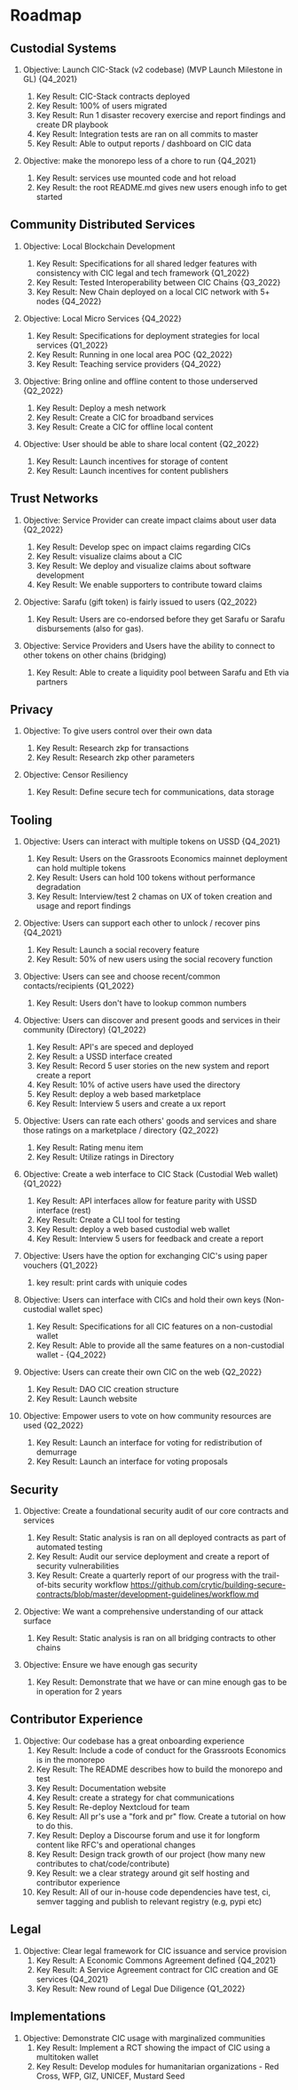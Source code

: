 # Roadmap

## Custodial Systems

1. Objective: Launch CIC-Stack (v2 codebase) (MVP Launch Milestone in GL) {Q4_2021}

    1. Key Result: CIC-Stack contracts deployed 
    1. Key Result: 100% of users migrated 
    1. Key Result: Run 1 disaster recovery exercise and report findings and create DR playbook
    1. Key Result: Integration tests are ran on all commits to master
    1. Key Result: Able to output reports / dashboard on CIC data

1. Objective: make the monorepo less of a chore to run {Q4_2021}
    1.  Key Result: services use mounted code and hot reload
    1.  Key Result: the root README.md gives new users enough info to get started

## Community Distributed Services

1. Objective: Local Blockchain Development
    1. Key Result: Specifications for all shared ledger features with consistency with CIC legal and tech framework {Q1_2022}
    1. Key Result: Tested Interoperability between CIC Chains {Q3_2022}
    1. Key Result: New Chain deployed on a local CIC network with 5+ nodes {Q4_2022}

1. Objective: Local Micro Services {Q4_2022}
    1. Key Result: Specifications for deployment strategies for local services {Q1_2022}
    1. Key Result: Running in one local area POC {Q2_2022}
    1. Key Result: Teaching service providers {Q4_2022}

1. Objective: Bring online and offline content to those underserved {Q2_2022}
    1. Key Result: Deploy a mesh network
    1. Key Result: Create a CIC for broadband services
    1. Key Result: Create a CIC for offline local content

1. Objective: User should be able to share local content {Q2_2022}
    1. Key Result: Launch incentives for storage of content
    1. Key Result: Launch incentives for content publishers

## Trust Networks

1. Objective: Service Provider can create impact claims about user data {Q2_2022}
    1. Key Result: Develop spec on impact claims regarding CICs
    1. Key Result: visualize claims about a CIC
    1. Key Result: We deploy and visualize claims about software development
    1. Key Result: We enable supporters to contribute toward claims

1. Objective: Sarafu (gift token) is fairly issued to users {Q2_2022}
    1. Key Result: Users are co-endorsed before they get Sarafu or Sarafu disbursements (also for gas).

1. Objective: Service Providers and Users have the ability to connect to other tokens on other chains (bridging)
    1. Key Result: Able to create a liquidity pool between Sarafu and Eth via partners

## Privacy

1. Objective: To give users control over their own data
    1. Key Result: Research zkp for transactions
    1. Key Result: Research zkp other parameters

1. Objective: Censor Resiliency
    1. Key Result: Define secure tech for communications, data storage

## Tooling

1. Objective: Users can interact with multiple tokens on USSD {Q4_2021}
    1. Key Result: Users on the Grassroots Economics mainnet deployment can hold multiple tokens
    1. Key Result: Users can hold 100 tokens without performance degradation
    1. Key Result: Interview/test 2 chamas on UX of token creation and usage and report findings

1. Objective: Users can support each other to unlock / recover pins {Q4_2021}
    1. Key Result: Launch a social recovery feature
    1. Key Result: 50% of new users using the social recovery function

1. Objective: Users can see and choose recent/common contacts/recipients {Q1_2022}
    1. Key Result: Users don't have to lookup common numbers

1. Objective: Users can discover and present goods and services in their community  (Directory) {Q1_2022}
    1. Key Result: API's are speced and deployed
    1. Key Result: a USSD interface created
    1. Key Result: Record 5 user stories on the new system and report create a report
    1. Key Result: 10% of active users have used the directory
    1. Key Result: deploy a web based marketplace
    1. Key Result: Interview 5 users and create a ux report

1. Objective: Users can rate each others' goods and services and share those ratings on a marketplace / directory  {Q2_2022}
    1. Key Result: Rating menu item
    1. Key Result: Utilize ratings in Directory

1. Objective: Create a web interface to CIC Stack (Custodial Web wallet) {Q1_2022}
    1. Key Result: API interfaces allow for feature parity with USSD interface (rest)
    1. Key Result: Create a CLI tool for testing
    1. Key Result: deploy a web based custodial web wallet
    1. Key Result: Interview 5 users for feedback and create a report

1. Objective: Users have the option for exchanging CIC's using paper vouchers {Q1_2022}
    1. key result: print cards with uniquie codes

1. Objective: Users can interface with CICs and hold their own keys (Non-custodial wallet spec)
    1. Key Result: Specifications for all CIC features on a non-custodial wallet
    1. Key Result: Able to provide all the same features on a non-custodial wallet - {Q4_2022}


1. Objective: Users can create their own CIC on the web {Q2_2022}
    1. Key Result: DAO CIC creation structure
    1. Key Result: Launch website

1. Objective: Empower users to vote on how community resources are used {Q2_2022}
    1. Key Result: Launch an interface for voting for redistribution of demurrage
    1. Key Result: Launch an interface for voting proposals

## Security

1. Objective: Create a foundational security audit of our core contracts and services
    1. Key Result: Static analysis is ran on all deployed contracts as part of automated testing
    1. Key Result: Audit our service deployment and create a report of security vulnerabilities
    1. Key Result: Create a quarterly report of our progress with the trail-of-bits security workflow https://github.com/crytic/building-secure-contracts/blob/master/development-guidelines/workflow.md

1. Objective: We want a comprehensive understanding of our attack surface
    1. Key Result: Static analysis is ran on all bridging contracts to other chains

1. Objective: Ensure we have enough gas security
    1. Key Result: Demonstrate that we have or can mine enough gas to be in operation for 2 years

## Contributor Experience

1. Objective: Our codebase has a great onboarding experience
    1. Key Result: Include a code of conduct for the Grassroots Economics is in the monorepo
    1. Key Result: The README describes how to build the monorepo and test
    1. Key Result: Documentation website
    1. Key Result: create a strategy for chat communications
    1. Key Result: Re-deploy Nextcloud for team
    1. Key Result: All pr's use a "fork and pr" flow. Create a tutorial on how to  do this.
    1. Key Result: Deploy a Discourse forum and use it for longform content like RFC's and operational changes
    1. Key Result: Design track growth of our project (how many new contributes to chat/code/contribute)
    1. Key Result: we a clear strategy around git self hosting and contributor experience
    1. Key Result: All of our in-house code dependencies have test, ci, semver tagging and publish to relevant registry (e.g, pypi etc)

## Legal

1. Objective: Clear legal framework for CIC issuance and service provision
    1. Key Result: A Economic Commons Agreement defined {Q4_2021}
    1. Key Result: A Service Agreement contract for CIC creation and GE services {Q4_2021}
    1. Key Result: New round of Legal Due Diligence {Q1_2022}

## Implementations

1. Objective: Demonstrate CIC usage with marginalized communities
    1. Key Result: Implement a RCT showing the impact of CIC using a multitoken wallet
    1. Key Result: Develop modules for humanitarian organizations - Red Cross, WFP, GIZ, UNICEF, Mustard Seed
